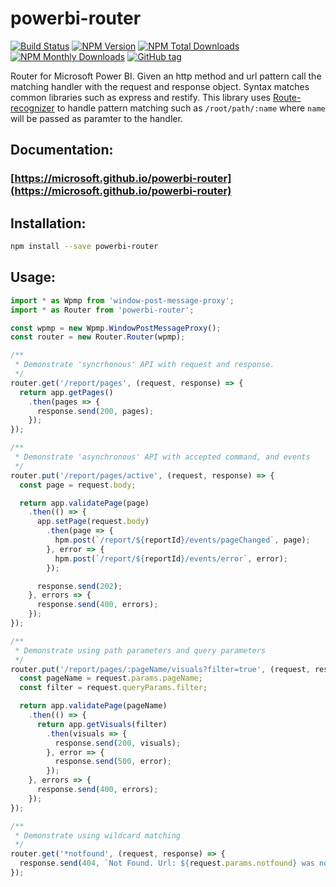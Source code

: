 # powerbi-router
[![Build Status](https://img.shields.io/travis/Microsoft/powerbi-router.svg)](https://travis-ci.org/Microsoft/powerbi-router)
[![NPM Version](https://img.shields.io/npm/v/powerbi-router.svg)](https://www.npmjs.com/package/powerbi-router)
[![NPM Total Downloads](https://img.shields.io/npm/dt/powerbi-router.svg)](https://www.npmjs.com/package/powerbi-router)
[![NPM Monthly Downloads](https://img.shields.io/npm/dm/powerbi-router.svg)](https://www.npmjs.com/package/powerbi-router)
[![GitHub tag](https://img.shields.io/github/tag/microsoft/powerbi-router.svg)](https://github.com/Microsoft/powerbi-router/tags)

Router for Microsoft Power BI. Given an http method and url pattern call the matching handler with the request and response object. Syntax matches common libraries such as express and restify.
This library uses [Route-recognizer](https://github.com/tildeio/route-recognizer) to handle pattern matching such as `/root/path/:name` where `name` will be passed as paramter to the handler.

## Documentation:
### [https://microsoft.github.io/powerbi-router](https://microsoft.github.io/powerbi-router)

## Installation:

```bash
npm install --save powerbi-router
```

## Usage:

```typescript
import * as Wpmp from 'window-post-message-proxy';
import * as Router from 'powerbi-router';

const wpmp = new Wpmp.WindowPostMessageProxy();
const router = new Router.Router(wpmp);

/**
 * Demonstrate 'syncrhonous' API with request and response.
 */
router.get('/report/pages', (request, response) => {
  return app.getPages()
    .then(pages => {
      response.send(200, pages);
    });
});

/**
 * Demonstrate 'asynchronous' API with accepted command, and events
 */
router.put('/report/pages/active', (request, response) => {
  const page = request.body;

  return app.validatePage(page)
    .then(() => {
      app.setPage(request.body)
        .then(page => {
          hpm.post(`/report/${reportId}/events/pageChanged`, page);
        }, error => {
          hpm.post(`/report/${reportId}/events/error`, error);
        });

      response.send(202);
    }, errors => {
      response.send(400, errors);
    });
});

/**
 * Demonstrate using path parameters and query parameters
 */
router.put('/report/pages/:pageName/visuals?filter=true', (request, response) => {
  const pageName = request.params.pageName;
  const filter = request.queryParams.filter;

  return app.validatePage(pageName)
    .then(() => {
      return app.getVisuals(filter)
        .then(visuals => {
          response.send(200, visuals);
        }, error => {
          response.send(500, error);
        });
    }, errors => {
      response.send(400, errors);
    });
});

/**
 * Demonstrate using wildcard matching
 */
router.get('*notfound', (request, response) => {
  response.send(404, `Not Found. Url: ${request.params.notfound} was not found.`);
});
```

